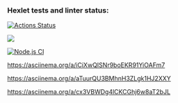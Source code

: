 ### Hexlet tests and linter status:
[![Actions Status](https://github.com/Nafanya-dev/frontend-project-lvl1/workflows/hexlet-check/badge.svg)](https://github.com/Nafanya-dev/frontend-project-lvl1/actions)

<a href="https://codeclimate.com/github/Nafanya-dev/frontend-project-lvl1/maintainability"><img src="https://api.codeclimate.com/v1/badges/8b937cdd3351a0a2c185/maintainability" /></a>

[![Node.js CI](https://github.com/Nafanya-dev/frontend-project-lvl1/actions/workflows/node.js.yml/badge.svg)](https://github.com/Nafanya-dev/frontend-project-lvl1/actions/workflows/node.js.yml)

 https://asciinema.org/a/iCiXwQISNr9boEKR91YiOAFm7

 https://asciinema.org/a/aTuurQU3BMhnH3ZLgk1HJ2XXY

 https://asciinema.org/a/cx3VBWDg4lCKCGhj6w8aT2bJL

